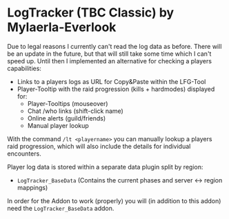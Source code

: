 # LogTracker (TBC Classic) by Mylaerla-Everlook

Due to legal reasons I currently can't read the log data as before.
There will be an update in the future, but that will still take some time which I can't speed up. 
Until then I implemented an alternative for checking a players capabilities:
- Links to a players logs as URL for Copy&Paste within the LFG-Tool
- Player-Tooltip with the raid progression (kills + hardmodes) displayed for:
  - Player-Tooltips (mouseover)
  - Chat /who links (shift-click name)
  - Online alerts (guild/friends)
  - Manual player lookup

With the command `/lt <playername>` you can manually lookup a players raid progression,
which will also include the details for individual encounters.

Player log data is stored within a separate data plugin split by region:
- `LogTracker_BaseData` (Contains the current phases and server <-> region mappings)

In order for the Addon to work (properly) you will (in addition to this addon) need the `LogTracker_BaseData` addon.
